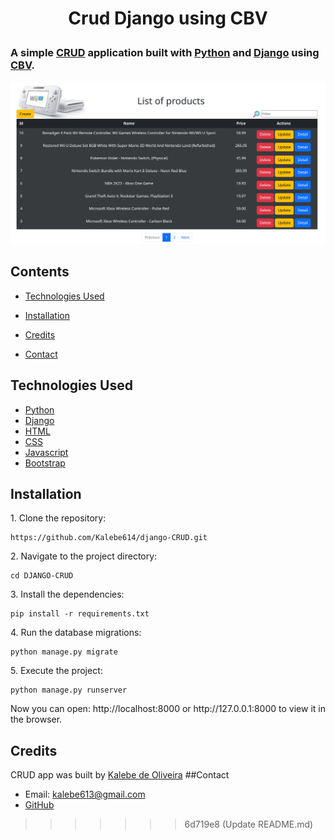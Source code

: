 # <p align="center">Crud Django using CBV</p>

[crude]: https://www.codecademy.com/article/what-is-crud

[cbv]: https://docs.djangoproject.com/en/4.2/topics/class-based-views/

[django]: https://docs.djangoproject.com/en/4.2/

[python]: https://docs.python.org/3/

[html]: https://developer.mozilla.org/en-US/docs/Web/HTML

[css]: https://developer.mozilla.org/en-US/docs/Web/CSS

[javascript]: https://developer.mozilla.org/en-US/docs/Web/JavaScript

[bootstrap]: https://getbootstrap.com/

[my_github]: https://github.com/Kalebe614

### A simple [CRUD][crude] application built with [Python][python] and [Django][django] using [CBV][cbv].


![Img_Project](core/static/images/CRUDE.png)


## Contents

- [Technologies Used](#technologies-used)

- [Installation](#installation)

- [Credits](#credit)

- [Contact](contact)

## Technologies Used

- [Python][python]
- [Django][django]
- [HTML][html]
- [CSS][css]
- [Javascript][javascript]
- [Bootstrap][bootstrap]
## Installation

<p>1. Clone the repository:

```
https://github.com/Kalebe614/django-CRUD.git
```

</p>

<p>
2. Navigate to the project directory:

```
cd DJANGO-CRUD  
```
</p> 
 
<p>
3. Install the dependencies:

```
pip install -r requirements.txt
```
</p>
<p>
4. Run the database migrations:

```
python manage.py migrate
```
</p>
<p>
5. Execute the project:

```
python manage.py runserver
```
</p>
<p>
Now you can open: http://localhost:8000 or http://127.0.0.1:8000 to view it in the browser.
</p>

## Credits
CRUD app was built by [Kalebe de Oliveira][my_github]
##Contact

- Email: <a ref="mailto:kalebe613@gmail.com">kalebe613@gmail.com</a>
- [GitHub](https://github.com/Kalebe614)
>>>>>>> 6d719e8 (Update README.md)
